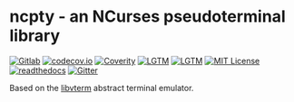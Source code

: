<!--
Copyright (c) 2020 Timothy Brackett
Licensed under the MIT license
-->

# ncpty - an NCurses pseudoterminal library

<!-- Badges -->
[![Gitlab][pipeline]][home]
[![codecov.io][codecov-badge]][codecov]
[![Coverity][coverity-badge]][coverity]
[![LGTM][lgtm-alerts-badge]][lgtm-alerts]
[![LGTM][lgtm-quality-badge]][lgtm-quality]
[![MIT License][license-badge]][license]
[![readthedocs][readthedocs-badge]][readthedocs]
[![Gitter][gitter-badge]][gitter]

Based on the [libvterm][libvterm] abstract terminal emulator.

<!-- Links -->
[codecov-badge]: https://codecov.io/gl/bracketttc/ncpty/branch/devel/graph/badge.svg
[codecov]: https://codecov.io/gl/bracketttc/ncpty
[coverity-badge]: https://scan.coverity.com/projects/20891/badge.svg?flat=1
[coverity]: https://scan.coverity.com/projects/bracketttc-ncpty
[gitter-badge]: https://badges.gitter.im/bracketttc-ncpty/community.svg
[gitter]: https://gitter.im/bracketttc-ncpty/community?utm_source=badge&utm_medium=badge&utm_campaign=pr-badge
[home]: https://gitlab.com/bracketttc/ncpty
[lgtm-alerts-badge]: https://img.shields.io/lgtm/alerts/g/bracketttc/ncpty.svg?logo=lgtm&logoWidth=18
[lgtm-alerts]: https://lgtm.com/projects/g/bracketttc/ncpty/alerts/
[lgtm-quality-badge]: https://img.shields.io/lgtm/grade/cpp/g/bracketttc/ncpty.svg?logo=lgtm&logoWidth=18
[lgtm-quality]: https://lgtm.com/projects/g/bracketttc/ncpty/context:cpp
[license-badge]: https://img.shields.io/badge/License-MIT-blue.svg
[license]: https://opensource.org/licenses/MIT
[pipeline]: https://gitlab.com/bracketttc/ncpty/badges/devel/pipeline.svg
[readthedocs-badge]: https://readthedocs.org/projects/ncpty/badge/
[readthedocs]: https://ncpty.readthedocs.io

[libvterm]: https://launchpad.net/libvterm
